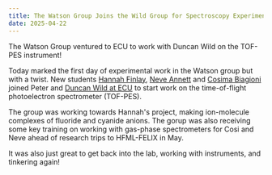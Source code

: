 ```yaml
---
title: The Watson Group Joins the Wild Group for Spectroscopy Experiments 
date: 2025-04-22
---
```


The Watson Group ventured to ECU to work with Duncan Wild on the TOF-PES instrument!

<!--More-->

Today marked the first day of experimental work in the Watson group but with a twist. New students [Hannah Finlay](https://watsonlaserlab.com/author/hannah-finlay/), [Neve Annett](https://watsonlaserlab.com/author/neve-annett/) and [Cosima Biagioni](https://watsonlaserlab.com/author/cosima-biagioni/) joined Peter and [Duncan Wild at ECU](https://watsonlaserlab.com/post/24-12-06-ecu-spec-launch/) to start work on the time-of-flight photoelectron spectrometer (TOF-PES).

The group was working towards Hannah's project, making ion-molecule complexes of fluoride and cyanide anions. The gorup was also receiving some key training on working with gas-phase spectrometers for Cosi and Neve ahead of research trips to HFML-FELIX in May.

It was also just great to get back into the lab, working with instruments, and tinkering again!